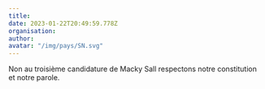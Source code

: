 ```yaml
---
title: 
date: 2023-01-22T20:49:59.778Z
organisation: 
author: 
avatar: "/img/pays/SN.svg"
---
```


Non au troisième candidature de Macky Sall respectons notre constitution et notre parole.